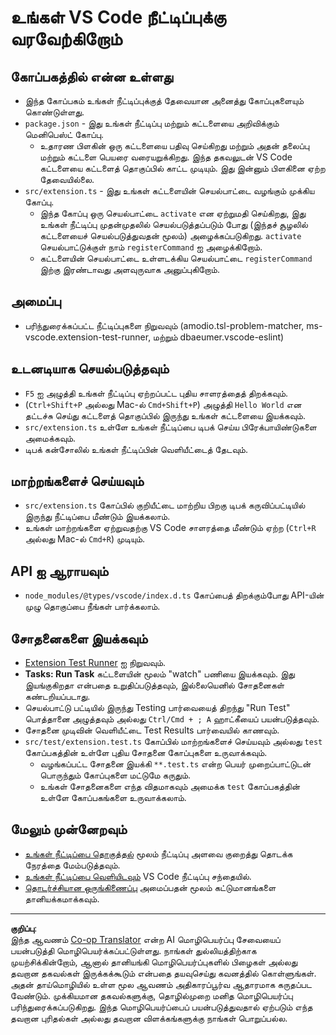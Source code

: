 <!--
CO_OP_TRANSLATOR_METADATA:
{
  "original_hash": "62b2632720dd39ef391d6b60b9b4bfb8",
  "translation_date": "2025-10-11T11:34:27+00:00",
  "source_file": "code/07.Lab/01/Apple/phi3ext/vsc-extension-quickstart.md",
  "language_code": "ta"
}
-->
# உங்கள் VS Code நீட்டிப்புக்கு வரவேற்கிறோம்

## கோப்பகத்தில் என்ன உள்ளது

* இந்த கோப்பகம் உங்கள் நீட்டிப்புக்குத் தேவையான அனைத்து கோப்புகளையும் கொண்டுள்ளது.
* `package.json` - இது உங்கள் நீட்டிப்பு மற்றும் கட்டளையை அறிவிக்கும் மெனிபெஸ்ட் கோப்பு.
  * உதாரண பிளகின் ஒரு கட்டளையை பதிவு செய்கிறது மற்றும் அதன் தலைப்பு மற்றும் கட்டளை பெயரை வரையறுக்கிறது. இந்த தகவலுடன் VS Code கட்டளையை கட்டளைத் தொகுப்பில் காட்ட முடியும். இது இன்னும் பிளகினை ஏற்ற தேவையில்லை.
* `src/extension.ts` - இது உங்கள் கட்டளையின் செயல்பாட்டை வழங்கும் முக்கிய கோப்பு.
  * இந்த கோப்பு ஒரு செயல்பாட்டை `activate` என ஏற்றுமதி செய்கிறது, இது உங்கள் நீட்டிப்பு முதன்முதலில் செயல்படுத்தப்படும் போது (இந்தச் சூழலில் கட்டளையைச் செயல்படுத்துவதன் மூலம்) அழைக்கப்படுகிறது. `activate` செயல்பாட்டுக்குள் நாம் `registerCommand` ஐ அழைக்கிறோம்.
  * கட்டளையின் செயல்பாட்டை உள்ளடக்கிய செயல்பாட்டை `registerCommand` இற்கு இரண்டாவது அளவுருவாக அனுப்புகிறோம்.

## அமைப்பு

* பரிந்துரைக்கப்பட்ட நீட்டிப்புகளை நிறுவவும் (amodio.tsl-problem-matcher, ms-vscode.extension-test-runner, மற்றும் dbaeumer.vscode-eslint)

## உடனடியாக செயல்படுத்தவும்

* `F5` ஐ அழுத்தி உங்கள் நீட்டிப்பு ஏற்றப்பட்ட புதிய சாளரத்தைத் திறக்கவும்.
* (`Ctrl+Shift+P` அல்லது Mac-ல் `Cmd+Shift+P`) அழுத்தி `Hello World` என தட்டச்சு செய்து கட்டளைத் தொகுப்பில் இருந்து உங்கள் கட்டளையை இயக்கவும்.
* `src/extension.ts` உள்ளே உங்கள் நீட்டிப்பை டிபக் செய்ய பிரேக்பாயிண்டுகளை அமைக்கவும்.
* டிபக் கன்சோலில் உங்கள் நீட்டிப்பின் வெளியீட்டைத் தேடவும்.

## மாற்றங்களைச் செய்யவும்

* `src/extension.ts` கோப்பில் குறியீட்டை மாற்றிய பிறகு டிபக் கருவிப்பட்டியில் இருந்து நீட்டிப்பை மீண்டும் இயக்கலாம்.
* உங்கள் மாற்றங்களை ஏற்றுவதற்கு VS Code சாளரத்தை மீண்டும் ஏற்ற (`Ctrl+R` அல்லது Mac-ல் `Cmd+R`) முடியும்.

## API ஐ ஆராயவும்

* `node_modules/@types/vscode/index.d.ts` கோப்பைத் திறக்கும்போது API-யின் முழு தொகுப்பை நீங்கள் பார்க்கலாம்.

## சோதனைகளை இயக்கவும்

* [Extension Test Runner](https://marketplace.visualstudio.com/items?itemName=ms-vscode.extension-test-runner) ஐ நிறுவவும்.
* **Tasks: Run Task** கட்டளையின் மூலம் "watch" பணியை இயக்கவும். இது இயங்குகிறதா என்பதை உறுதிப்படுத்தவும், இல்லையெனில் சோதனைகள் கண்டறியப்படாது.
* செயல்பாட்டு பட்டியில் இருந்து Testing பார்வையைத் திறந்து "Run Test" பொத்தானை அழுத்தவும் அல்லது `Ctrl/Cmd + ; A` ஹாட்கீயைப் பயன்படுத்தவும்.
* சோதனை முடிவின் வெளியீட்டை Test Results பார்வையில் காணவும்.
* `src/test/extension.test.ts` கோப்பில் மாற்றங்களைச் செய்யவும் அல்லது `test` கோப்பகத்தின் உள்ளே புதிய சோதனை கோப்புகளை உருவாக்கவும்.
  * வழங்கப்பட்ட சோதனை இயக்கி `**.test.ts` என்ற பெயர் முறைப்பாட்டுடன் பொருந்தும் கோப்புகளை மட்டுமே கருதும்.
  * உங்கள் சோதனைகளை எந்த விதமாகவும் அமைக்க `test` கோப்பகத்தின் உள்ளே கோப்பகங்களை உருவாக்கலாம்.

## மேலும் முன்னேறவும்

* [உங்கள் நீட்டிப்பை தொகுத்தல்](https://code.visualstudio.com/api/working-with-extensions/bundling-extension) மூலம் நீட்டிப்பு அளவை குறைத்து தொடக்க நேரத்தை மேம்படுத்தவும்.
* [உங்கள் நீட்டிப்பை வெளியிடவும்](https://code.visualstudio.com/api/working-with-extensions/publishing-extension) VS Code நீட்டிப்பு சந்தையில்.
* [தொடர்ச்சியான ஒருங்கிணைப்பு](https://code.visualstudio.com/api/working-with-extensions/continuous-integration) அமைப்பதன் மூலம் கட்டுமானங்களை தானியக்கமாக்கவும்.

---

**குறிப்பு**:  
இந்த ஆவணம் [Co-op Translator](https://github.com/Azure/co-op-translator) என்ற AI மொழிபெயர்ப்பு சேவையைப் பயன்படுத்தி மொழிபெயர்க்கப்பட்டுள்ளது. நாங்கள் துல்லியத்திற்காக முயற்சிக்கின்றோம், ஆனால் தானியங்கி மொழிபெயர்ப்புகளில் பிழைகள் அல்லது தவறான தகவல்கள் இருக்கக்கூடும் என்பதை தயவுசெய்து கவனத்தில் கொள்ளுங்கள். அதன் தாய்மொழியில் உள்ள மூல ஆவணம் அதிகாரப்பூர்வ ஆதாரமாக கருதப்பட வேண்டும். முக்கியமான தகவல்களுக்கு, தொழில்முறை மனித மொழிபெயர்ப்பு பரிந்துரைக்கப்படுகிறது. இந்த மொழிபெயர்ப்பைப் பயன்படுத்துவதால் ஏற்படும் எந்த தவறான புரிதல்கள் அல்லது தவறான விளக்கங்களுக்கு நாங்கள் பொறுப்பல்ல.